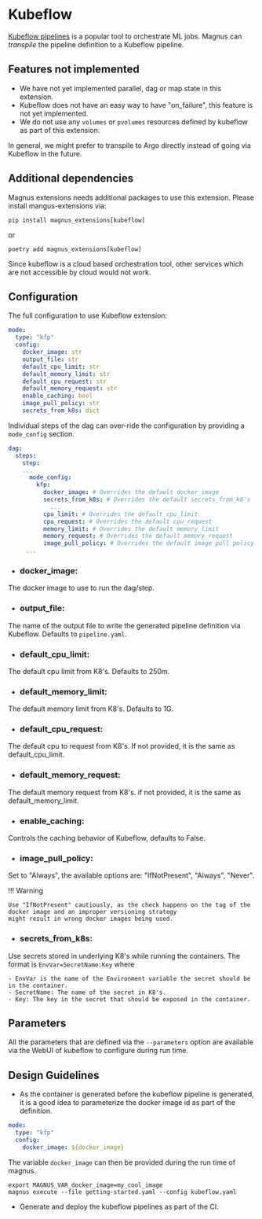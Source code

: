 # Kubeflow

[Kubeflow pipelines](https://www.kubeflow.org/docs/components/pipelines/v1/introduction/) is a popular tool to
orchestrate ML jobs. Magnus can *transpile* the pipeline definition to a Kubeflow pipeline.

## Features not implemented

- We have not yet implemented parallel, dag or map state in this extension.
- Kubeflow does not have an easy way to have "on_failure", this feature is not yet implemented.
- We do not use any ```volumes``` or ```pvolumes``` resources defined by kubeflow as part of this extension.

In general, we might prefer to transpile to Argo directly instead of going via Kubeflow in the future.

## Additional dependencies

Magnus extensions needs additional packages to use this extension. Please install mangus-extensions via:

```pip install magnus_extensions[kubeflow]```

or

```poetry add magnus_extensions[kubeflow]```

Since kubeflow is a cloud based orchestration tool, other services which are not accessible by cloud would not work.

## Configuration

The full configuration to use Kubeflow extension:

```yaml
mode:
  type: "kfp"
  config:
    docker_image: str
    output_file: str
    default_cpu_limit: str
    default_memory_limit: str
    default_cpu_request: str
    default_memory_request: str
    enable_caching: bool
    image_pull_policy: str
    secrets_from_k8s: dict
```

Individual steps of the dag can over-ride the configuration by providing a ```mode_config``` section.

```yaml
dag:
  steps:
    step:
    ...
      mode_config:
        kfp:
          docker_image: # Overrides the default docker_image
          secrets_from_k8s: # Overrides the default secrets_from_k8's
            ...
          cpu_limit: # Overrides the default cpu_limit
          cpu_request: # Overrides the default cpu_request
          memory_limit: # Overrides the default memory_limit
          memory_request: # Overrides the default memory_request
          image_pull_policy: # Overrides the default image pull policy
     ...
```

- ### docker_image:

The docker image to use to run the dag/step.

- ### output_file:

The name of the output file to write the generated pipeline definition via Kubeflow.
Defaults to ```pipeline.yaml```.

- ### default_cpu_limit:

The default cpu limit from K8's. Defaults to 250m.

- ### default_memory_limit:

The default memory limit from K8's. Defaults to 1G.

- ### default_cpu_request:

The default cpu to request from K8's. If not provided, it is the same as default_cpu_limit.

- ### default_memory_request:

The default memory request from K8's. if not provided, it is the same as default_memory_limit.

- ### enable_caching:

Controls the caching behavior of Kubeflow, defaults to False.

- ### image_pull_policy:

Set to "Always", the available options are: "IfNotPresent", "Always", "Never".


!!! Warning

    Use "IfNotPresent" cautiously, as the check happens on the tag of the docker image and an improper versioning strategy
    might result in wrong docker images being used.

- ### secrets_from_k8s:

Use secrets stored in underlying K8's while running the containers.
The format is ```EnvVar=SecretName:Key``` where

    - EnvVar is the name of the Environment variable the secret should be in the container.
    - SecretName: The name of the secret in K8's.
    - Key: The key in the secret that should be exposed in the container.


## Parameters

All the parameters that are defined via the ```--parameters``` option are available via the WebUI of kubeflow to
configure during run time.


## Design Guidelines

- As the container is generated before the kubeflow pipeline is generated, it is a good idea to parameterize the docker
image id as part of the definition.

```yaml
mode:
  type: "kfp"
  config:
    docker_image: ${docker_image}

```

The variable ```docker_image``` can then be provided during the run time of magnus.

```shell
export MAGNUS_VAR_docker_image=my_cool_image
magnus execute --file getting-started.yaml --config kubeflow.yaml
```

- Generate and deploy the kubeflow pipelines as part of the CI.
